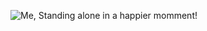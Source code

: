 ![Me, Standing alone in a happier momment!](https://github.com/mahtamun-hoque-fahim/mahtamun-hoque-fahim.github.io/blob/main/assests/media/me.webp)
